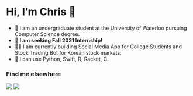 #  Hi, I’m Chris 👋

- 🌱 I am an undergraduate student at the University of Waterloo pursuing Computer Science degree.
- 👀 **I am seeking Fall 2021 Internship!**
- 🧑‍💻 I am currently building Social Media App for College Students and Stock Trading Bot for Korean stock markets. 
- 💞️ I can use Python, Swift, R, Racket, C.

### Find me elsewhere
 <a href="https://www.linkedin.com/in/minjaelee0727/" target="_blank"> 
 <img src="https://img.icons8.com/fluent/48/000000/linkedin.png" /> 
 </a>
 <a href="https://minjaelee0727.oopy.io" target="_blank"> 
<img src="https://img.icons8.com/ios/48/000000/notion.png"/>
</a>
